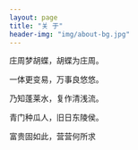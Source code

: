 ```yaml
---
layout: page
title: "关 于"
header-img: "img/about-bg.jpg"
---
```


庄周梦胡蝶，胡蝶为庄周。

一体更变易，万事良悠悠。

乃知蓬莱水，复作清浅流。

青门种瓜人，旧日东陵侯。

富贵固如此，营营何所求
